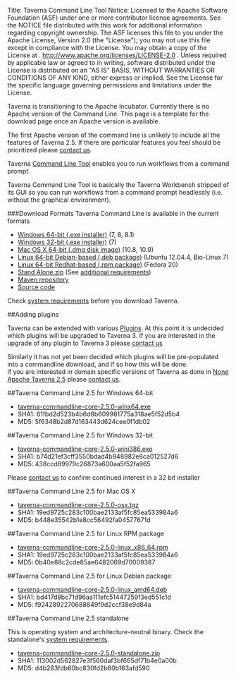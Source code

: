 Title:     Taverna Command Line Tool
Notice:    Licensed to the Apache Software Foundation (ASF) under one
           or more contributor license agreements.  See the NOTICE file
           distributed with this work for additional information
           regarding copyright ownership.  The ASF licenses this file
           to you under the Apache License, Version 2.0 (the
           "License"); you may not use this file except in compliance
           with the License.  You may obtain a copy of the License at
           .
             http://www.apache.org/licenses/LICENSE-2.0
           .
           Unless required by applicable law or agreed to in writing,
           software distributed under the License is distributed on an
           "AS IS" BASIS, WITHOUT WARRANTIES OR CONDITIONS OF ANY
           KIND, either express or implied.  See the License for the
           specific language governing permissions and limitations
           under the License.

<div class="alert alert-info" role="alert"><p>
<span class="glyphicon glyphicon-info-sign" aria-hidden="true"></span>
Taverna is transitioning to the Apache Incubator. 
Currently there is no Apache version of the Command Line.
This page is a template for the download page once an Apache version is available. 
</div>

The first Apache version of the command line is unlikely to include all the features of 
  Taverna 2.5.
If there are particular features you feel should be prioritized please [contact us](/community).

Taverna [Command Line Tool](/documentation/command-line) enables you to run workflows from a 
  command prompt.

Taverna Command Line Tool is basically the Taverna Workbench stripped of its GUI so you can run 
   workflows from a command prompt headlessly (i.e. without the graphical environment).

###Download Formats
Taverna Command Line is available in the current formats

 - [Windows 64-bit (.exe installer)](#windows64) (7, 8, 8.1)
 - [Windows 32-bit (.exe installer)](#windows32) (7) 
 - [Mac OS X 64-bit (.dmg disk image)](#maxos) (10.8, 10.9)
 - [Linux 64-bit Debian-based (.deb package)](#linuxdeb) (Ubuntu 12.04.4, Bio-Linux 7)
 - [Linux 64-bit Redhat-based (.rpm package)](#linuxrpm) (Fedora 20)
 - [Stand Alone zip](#zip) (See 
   [additional requirements](/download/system-requirements#standalone))
 - [Maven repository](/download/maven)
 - [Source code](/code)

Check [system requirements](/download/system-requirements) before you download 
  Taverna. 

##Adding plugins

Taverna can be extended with various [Plugins](/documentation/plugins).
At this point it is undecided which plugins will be upgraded to Taverna 3.
If you are interested in the upgrade of any plugin to Taverna 3 please [contact us](/community) 

Similarly it has not yet been decided which plugins will be pre-populated into a commandline 
   download, and if so how this will be done.  
If you are interested in domain specific versions of Taverna as done in 
   [None Apache Taverna 2.5](http://www.taverna.org.uk/download/command-line-tool/2-5/) please 
   [contact us](/community).

<a name="windows64"></a>
##Taverna Command Line 2.5 for Windows 64-bit

 - [taverna-commandline-core-2.5.0-winx64.exe](http://www.taverna.org.uk/download/command-line-tool/2-5/core/#download-windows)
 - SHA1: 61fbd2d523b4b6d8b609981775a318ae5f52d5b4
 - MD5: 5f6348b2d87d163443d624cee0f1db02

<a name="windows32"></a>
##Taverna Command Line 2.5 for Windows 32-bit 

 - [taverna-commandline-core-2.5.0-wini386.exe](http://www.taverna.org.uk/download/command-line-tool/2-5/core/#download-windows)
 - SHA1: b74d21ef3cff3550bdad4b948982e8ca012527d6
 - MD5: 438ccd89979c26873a600aa5f52fa965

Please [contact us](/community) to confirm continued interest in a 32 bit installer

<a name="maxos"></a>
##Taverna Command Line 2.5 for Mac OS X

 - [taverna-commandline-core-2.5.0-osx.tgz](http://www.taverna.org.uk/download/command-line-tool/2-5/core/#download-mac)
 - SHA1: 19ed9725c283c100bae2133af5fc85ea533984a6
 - MD5: b448e35542b1e8cc56492fa04577671d

<a name="linuxdeb"></a>
##Taverna Command Line 2.5 for Linux RPM package

 - [taverna-commandline-core-2.5.0-linux_x86_64.rpm](http://www.taverna.org.uk/download/command-line-tool/2-5/core/#download-linux)
 - SHA1: 19ed9725c283c100bae2133af5fc85ea533984a6
 - MD5: 0b40e88c2cde85ae6482069d70009387

<a name="linuxrpm"></a>
##Taverna Command Line 2.5 for Linux Debian package

 - [taverna-commandline-core-2.5.0-linux_amd64.deb](http://www.taverna.org.uk/download/command-line-tool/2-5/core/#download-linux)
 - SHA1: bd417d8bc71d96aa111efc51447259f3ed551c1d
 - MD5: f9242892270688849f9d2ccf38e9d84a

<a name="#zip"></a>
##Taverna Command Line 2.5 standalone

This is operating system and architecture-neutral binary. 
Check the standalone's [system requirements](/download/standalone-requirements).

 - [taverna-commandline-core-2.5.0-standalone.zip](http://www.taverna.org.uk/download/command-line-tool/2-5/core/#download-binary)
 - SHA1: 113002d562827e3f560daf3bf665df71b4e0a00b
 - MD5: d4b283fdb60bc830fd2b60b163afd590
